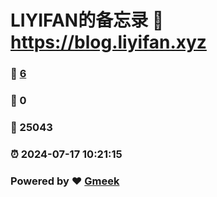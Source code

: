 # LIYIFAN的备忘录 :link: https://blog.liyifan.xyz 
### :page_facing_up: [6](https://blog.liyifan.xyz/tag.html) 
### :speech_balloon: 0 
### :hibiscus: 25043 
### :alarm_clock: 2024-07-17 10:21:15 
### Powered by :heart: [Gmeek](https://github.com/Meekdai/Gmeek)

